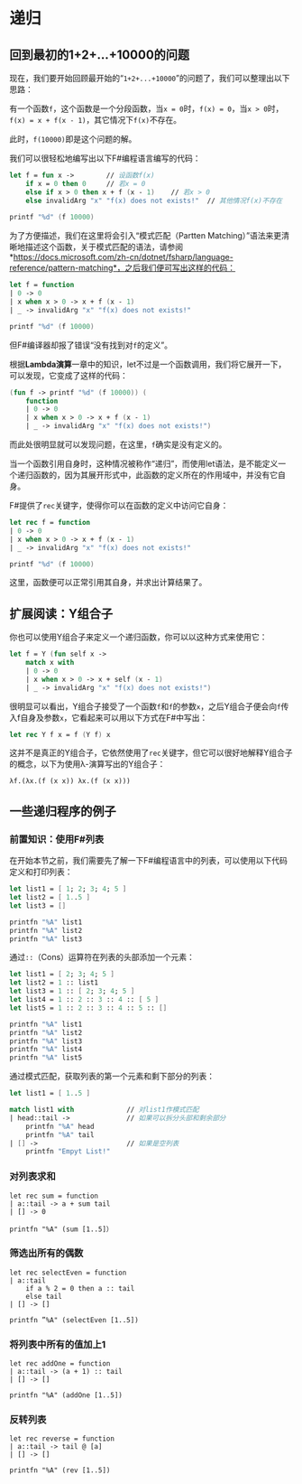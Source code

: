 # 递归

## 回到最初的1+2+...+10000的问题
现在，我们要开始回顾最开始的“`1+2+...+10000`”的问题了，我们可以整理出以下思路：

有一个函数`f`，这个函数是一个分段函数，当`x = 0`时，`f(x) = 0`，当`x > 0`时，`f(x) = x + f(x - 1)`，其它情况下`f(x)`不存在。

此时，`f(10000)`即是这个问题的解。

我们可以很轻松地编写出以下F#编程语言编写的代码：

```fsharp
let f =	fun x ->        // 设函数f(x)
    if x = 0 then 0     // 若x = 0
    else if x > 0 then x + f (x - 1)    // 若x > 0
    else invalidArg "x" "f(x) does not exists!"  // 其他情况f(x)不存在
    
printf "%d" (f 10000)
```

为了方便描述，我们在这里将会引入“模式匹配（Partten Matching）”语法来更清晰地描述这个函数，关于模式匹配的语法，请参阅*https://docs.microsoft.com/zh-cn/dotnet/fsharp/language-reference/pattern-matching*，之后我们便可写出这样的代码：

```fsharp
let f = function
| 0 -> 0
| x when x > 0 -> x + f (x - 1)
| _ -> invalidArg "x" "f(x) does not exists!"

printf "%d" (f 10000)
```

但F#编译器却报了错误“没有找到对`f`的定义”。

根据**Lambda演算**一章中的知识，let不过是一个函数调用，我们将它展开一下，可以发现，它变成了这样的代码：

```fsharp
(fun f -> printf "%d" (f 10000)) (
    function
    | 0 -> 0
    | x when x > 0 -> x + f (x - 1)
    | _ -> invalidArg "x" "f(x) does not exists!")
```

而此处很明显就可以发现问题，在这里，`f`确实是没有定义的。

当一个函数引用自身时，这种情况被称作“递归”，而使用let语法，是不能定义一个递归函数的，因为其展开形式中，此函数的定义所在的作用域中，并没有它自身。

F#提供了`rec`关键字，使得你可以在函数的定义中访问它自身：

```fsharp
let rec f = function
| 0 -> 0
| x when x > 0 -> x + f (x - 1)
| _ -> invalidArg "x" "f(x) does not exists!"

printf "%d" (f 10000)
```

这里，函数便可以正常引用其自身，并求出计算结果了。

## 扩展阅读：Y组合子

你也可以使用Y组合子来定义一个递归函数，你可以以这种方式来使用它：

```fsharp
let f = Y (fun self x ->
    match x with
    | 0 -> 0
    | x when x > 0 -> x + self (x - 1)
    | _ -> invalidArg "x" "f(x) does not exists!")
```

很明显可以看出，Y组合子接受了一个函数`f`和`f`的参数`x`，之后Y组合子便会向`f`传入f自身及参数`x`，它看起来可以用以下方式在F#中写出：

```fsharp
let rec Y f x = f (Y f) x
```

这并不是真正的Y组合子，它依然使用了`rec`关键字，但它可以很好地解释Y组合子的概念，以下为使用λ-演算写出的Y组合子：

```lambda
λf.(λx.(f (x x)) λx.(f (x x)))
```

## 一些递归程序的例子

### 前置知识：使用F#列表

在开始本节之前，我们需要先了解一下F#编程语言中的列表，可以使用以下代码定义和打印列表：

```fsharp
let list1 = [ 1; 2; 3; 4; 5 ]
let list2 = [ 1..5 ]
let list3 = []

printfn "%A" list1
printfn "%A" list2
printfn "%A" list3
```

通过`::`（Cons）运算符在列表的头部添加一个元素：

```fsharp
let list1 = [ 2; 3; 4; 5 ]
let list2 = 1 :: list1
let list3 = 1 :: [ 2; 3; 4; 5 ]
let list4 = 1 :: 2 :: 3 :: 4 :: [ 5 ]
let list5 = 1 :: 2 :: 3 :: 4 :: 5 :: []

printfn "%A" list1
printfn "%A" list2
printfn "%A" list3
printfn "%A" list4
printfn "%A" list5
```

通过模式匹配，获取列表的第一个元素和剩下部分的列表：

```fsharp
let list1 = [ 1..5 ]

match list1 with             // 对list1作模式匹配
| head::tail ->              // 如果可以拆分头部和剩余部分
    printfn "%A" head
    printfn "%A" tail
| [] ->                      // 如果是空列表
	printfn "Empyt List!"
```

### 对列表求和

```
let rec sum = function
| a::tail -> a + sum tail
| [] -> 0

printfn "%A" (sum [1..5]）
```

### 筛选出所有的偶数

```
let rec selectEven = function
| a::tail
    if a % 2 = 0 then a :: tail
    else tail
| [] -> []

printfn ”%A" (selectEven [1..5])
```

### 将列表中所有的值加上1

```
let rec addOne = function
| a::tail -> (a + 1) :: tail
| [] -> []

printfn "%A" (addOne [1..5])
```

### 反转列表

```
let rec reverse = function
| a::tail -> tail @ [a]
| [] -> []

printfn "%A" (rev [1..5])
```



